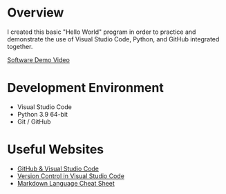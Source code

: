 # Overview

I created this basic "Hello World" program in order to practice and demonstrate the use of Visual Studio Code, Python, and GitHub integrated together. 

[Software Demo Video](http://youtube.link.goes.here)

# Development Environment

* Visual Studio Code
* Python 3.9 64-bit
* Git / GitHub

# Useful Websites

* [GitHub & Visual Studio Code](https://code.visualstudio.com/docs/editor/github)
* [Version Control in Visual Studio Code](https://code.visualstudio.com/docs/editor/versioncontrol)
* [Markdown Language Cheat Sheet](https://www.markdownguide.org/cheat-sheet/)